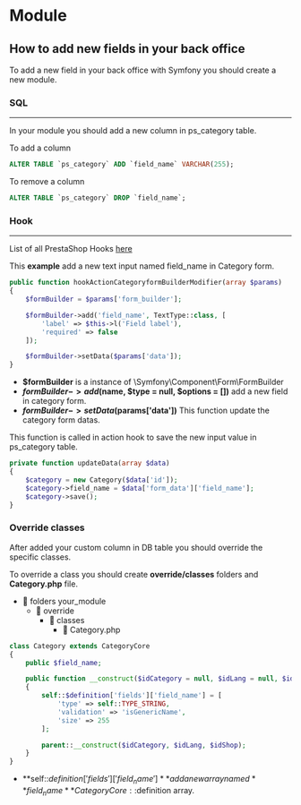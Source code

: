 # Module

## How to add new fields in your back office

To add a new field in your back office with Symfony you should create a new module.

### SQL
---

In your module you should add a new column in ps_category table.

To add a column
```sql
ALTER TABLE `ps_category` ADD `field_name` VARCHAR(255);
```

To remove a column
```sql
ALTER TABLE `ps_category` DROP `field_name`;
```

### Hook
---

List of all PrestaShop Hooks [here](https://devdocs.prestashop.com/1.7/modules/concepts/hooks/list-of-hooks/)

This **example** add a new text input named field_name in Category form.

```php
public function hookActionCategoryformBuilderModifier(array $params)
{
    $formBuilder = $params['form_builder'];

    $formBuilder->add('field_name', TextType::class, [
        'label' => $this->l('Field label'),
        'required' => false
    ]);

    $formBuilder->setData($params['data']);
}
```

- **$formBuilder** is a instance of \Symfony\Component\Form\FormBuilder
- **$formBuilder->add($name, $type = null, $options = [])** add a new field in category form.
- **$formBuilder->setData($params['data'])** This function update the category form datas.

This function is called in action hook to save the new input value in ps_category table.

```php
private function updateData(array $data)
{
    $category = new Category($data['id']);
    $category->field_name = $data['form_data']['field_name'];
    $category->save();
}
```

### Override classes

After added your custom column in DB table you should override the specific classes.

To override a class you should create **override/classes** folders and **Category.php** file.

- 📂 folders your_module
    - 📂 override
        - 📂 classes
            - 📄 Category.php

```php
class Category extends CategoryCore
{
    public $field_name;

    public function __construct($idCategory = null, $idLang = null, $idShop = null)
    {
        self::$definition['fields']['field_name'] = [
            'type' => self::TYPE_STRING,
            'validation' => 'isGenericName',
            'size' => 255
        ];

        parent::__construct($idCategory, $idLang, $idShop);
    }
}
```
- **self::$definition['fields']['field_name']** add a new array named **field_name** CategoryCore::$definition array.